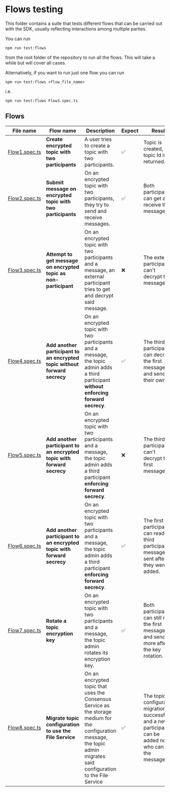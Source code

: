 # Flows testing

This folder contains a suite that tests different flows that can be carried out with the SDK, usually reflecting interactions among multiple parties.


You can run

`npm run test:flows`

from the root folder of the repository to run all the flows. This will take a while but will cover all cases.

Alternatively, if you want to run just one flow you can run

`npm run test:flows <flow_file_name>`

i.e.

`npm run test:flows Flow3.spec.ts`

## Flows

| File name                        | Flow name                                                                 | Description                                                                                                                                                                | Expect | Result                                                                                                            |
|----------------------------------|---------------------------------------------------------------------------|----------------------------------------------------------------------------------------------------------------------------------------------------------------------------|--------|-------------------------------------------------------------------------------------------------------------------|
| [Flow1.spec.ts](./Flow1.spec.ts) | **Create encrypted topic with two participants**                          | A user tries to create a topic with two participants.                                                                                                                      | ✅      | Topic is created, and topic Id is returned.                                                                       |
| [Flow2.spec.ts](./Flow2.spec.ts) | **Submit message on encrypted topic with two participants**               | On an encrypted topic with two participants, they try to send and receive messages.                                                                                        | ✅      | Both participants can get and receive the message.                                                                |  
| [Flow3.spec.ts](./Flow3.spec.ts) | **Attempt to get message on encrypted topic as non-participant**          | On an encrypted topic with two participants and a message, an external participant tries to get and decrypt said message.                                                  | ❌      | The external participant can't decrypt the message.                                                               |
| [Flow4.spec.ts](./Flow4.spec.ts) | **Add another participant to an encrypted topic without forward secrecy** | On an encrypted topic with two participants and a message, the topic admin adds a third participant **without enforcing forward secrecy**.                                 | ✅      | The third participant can decrypt the first message and send their own.                                           |
| [Flow5.spec.ts](./Flow5.spec.ts) | **Add another participant to an encrypted topic with forward secrecy**    | On an encrypted topic with two participants and a message, the topic admin adds a third participant **enforcing forward secrecy**.                                         | ❌      | The third participant can't decrypt the first message.                                                            |
| [Flow6.spec.ts](./Flow6.spec.ts) | **Add another participant to an encrypted topic with forward secrecy**    | On an encrypted topic with two participants and a message, the topic admin adds a third participant **enforcing forward secrecy**.                                         | ✅      | The first two participants can read the third participant's messages sent after they were added.                  |
| [Flow7.spec.ts](./Flow7.spec.ts) | **Rotate a topic encryption key**                                         | On an encrypted topic with two participants and a message, the topic admin rotates its encryption key.                                                                     | ✅      | Both participants can still read the first message and send more after the key rotation.                          |
| [Flow8.spec.ts](./Flow8.spec.ts) | **Migrate topic configuration to use the File Service**                   | On an encrypted topic that uses the Consensus Service as the storage medium for the configuration message, the topic admin migrates said configuration to the File Service | ✅      | The topic configuration migration is successful and a new participant can be added now, who can see the messages. |
